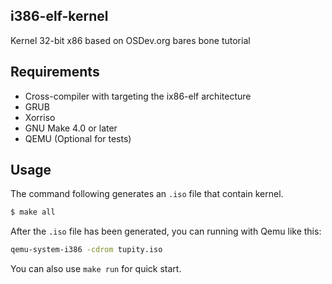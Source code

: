 ## i386-elf-kernel
Kernel 32-bit x86 based on OSDev.org bares bone tutorial

## Requirements
- Cross-compiler with targeting the ix86-elf architecture
- GRUB
- Xorriso
- GNU Make 4.0 or later
- QEMU (Optional for tests)

## Usage
The command following generates an `.iso` file that contain kernel.
```bash
$ make all
```

After the `.iso` file has been generated, you can running with Qemu like this:
```bash
qemu-system-i386 -cdrom tupity.iso
```

You can also use `make run` for quick start.
